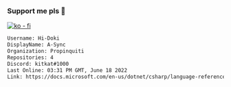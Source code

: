 ### Support me pls 🙏

[![ko - fi](https://ko-fi.com/img/githubbutton_sm.svg)](https://ko-fi.com/O5O4D6DP7)

  ```txt
  Username: Hi-Doki
  DisplayName: A-Sync
  Organization: Propinquiti
  Repositories: 4
  Discord: kitkat#1000
  Last Online: 03:31 PM GMT, June 18 2022
  Link: https://docs.microsoft.com/en-us/dotnet/csharp/language-reference/keywords/async
  ```       